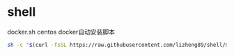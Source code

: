 # shell
docker.sh centos docker自动安装脚本
```sh
sh -c "$(curl -fsSL https://raw.githubusercontent.com/lizheng89/shell/main/docker.sh)"
```


